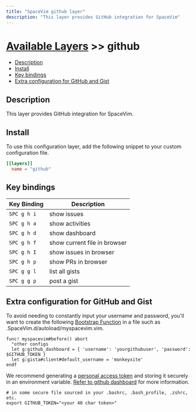 ```yaml
---
title: "SpaceVim github layer"
description: "This layer provides GitHub integration for SpaceVim"
---
```


# [Available Layers](../) >> github

<!-- vim-markdown-toc GFM -->

- [Description](#description)
- [Install](#install)
- [Key bindings](#key-bindings)
- [Extra configuration for GitHub and Gist](#extra-configuration-for-github-and-gist)

<!-- vim-markdown-toc -->

## Description

This layer provides GitHub integration for SpaceVim.

## Install

To use this configuration layer, add the following snippet to your custom configuration file.

```toml
[[layers]]
  name = "github"
```

## Key bindings

| Key Binding | Description                  |
| ----------- | ---------------------------- |
| `SPC g h i` | show issues                  |
| `SPC g h a` | show activities              |
| `SPC g h d` | show dashboard               |
| `SPC g h f` | show current file in browser |
| `SPC g h I` | show issues in browser       |
| `SPC g h p` | show PRs in browser          |
| `SPC g g l` | list all gists               |
| `SPC g g p` | post a gist                  |

## Extra configuration for GitHub and Gist

To avoid needing to constantly input your username and password, you'll want to create the following [Bootstrap Function](https://spacevim.org/documentation/#bootstrap-functions) in a file such as .SpaceVim.d/autoload/myspacevim.vim.

```vim
func! myspacevim#before() abort
  "other configs
  let g:github_dashboard = { 'username': 'yourgithubuser', 'password': $GITHUB_TOKEN }
  let g:gista#client#default_username = 'monkeyxite'
endf
```

We recommend generating a [personal access token](https://help.github.com/en/articles/creating-a-personal-access-token-for-the-command-line) and storing it securely in an environment variable. [Refer to github dashboard](https://github.com/junegunn/vim-github-dashboard) for more information.

```shell
# in some secure file sourced in your .bashrc, .bash_profile, .zshrc, etc.
export GITHUB_TOKEN="<your 40 char token>"
```
